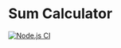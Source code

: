 # Sum Calculator

[![Node.js CI](https://github.com/lahgolz/devops-project/actions/workflows/workflowsci.yml/badge.svg)](https://github.com/lahgolz/devops-project/actions/workflows/workflowsci.yml)
